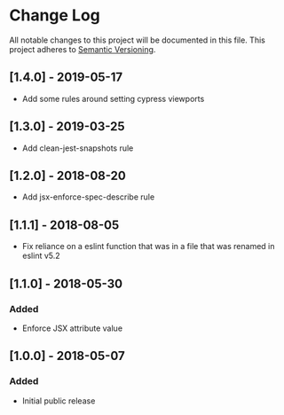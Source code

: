 # Change Log
All notable changes to this project will be documented in this file.
This project adheres to [Semantic Versioning](http://semver.org/).

## [1.4.0] - 2019-05-17
- Add some rules around setting cypress viewports

## [1.3.0] - 2019-03-25
- Add clean-jest-snapshots rule

## [1.2.0] - 2018-08-20
- Add jsx-enforce-spec-describe rule

## [1.1.1] - 2018-08-05
- Fix reliance on a eslint function that was in a file that was renamed in eslint v5.2

## [1.1.0] - 2018-05-30
### Added
- Enforce JSX attribute value

## [1.0.0] - 2018-05-07
### Added
- Initial public release
